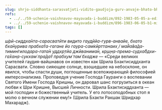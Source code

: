 ```yaml
---
slug: shrjo-siddhanta-sarasvatjoti-vidito-gaudjoja-gurv-anvaje-bhato-bhanuriva
refs:
  - ../../59-uchenie-vaishnavov-mayavada-i-buddizm/892-1983-05-05-a-edinstvo-i-razlichie-v-filosofii-majavadi-i-vajshnavov.md
  - ../../59-uchenie-vaishnavov-mayavada-i-buddizm/896-1983-06-05-b1-missiya-shankary.md
tags: []
---
```


*ш́рӣ-сиддха̄нта-сарасватӣти видито гауд̣ӣйа-гурв-анвайе, бхато бха̄нурива прабха̄та-гагане йо гаура-сам̇кӣрттанаих̣ / ма̄йа̄ва̄да-тимин̇гилодара-гата̄н уддхр̣тйа джӣванима̄н, кр̣ш̣н̣а-према-судха̄бдхи-га̄хан̣а-сукхам̇ пра̄да̄т прабхум̇ там̇ бхадже* — «Среди великих учителей гаудия-вайшнавов он известен как Шрила Бхактисиддханта Сарасвати. Словно сияющее солнце, взошедшее на небосклоне, он явился, чтобы спасти души, поглощенные всепожирающей философией имперсонализма. Проповедуя учение Господа Гауранги о воспевании Святого Имени Господа Кришны, он даровал шанс погрузиться в океан любви к Шри Кришне, Высшей Личности. Шрила Бхактисиддханта — мой господин и божественный учитель. У его лотосоподобных стоп я молю о вечном служении ему!» (Шрила Бхакти Ракшак Шридхар Махарадж).
